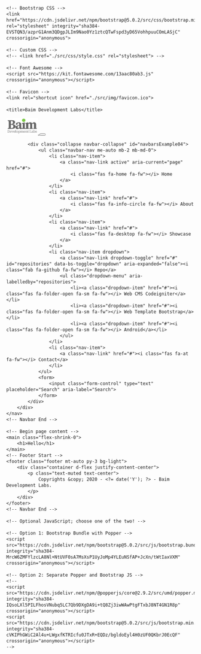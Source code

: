 <html lang="id">

<head>
    <!-- Required meta tags -->
    <meta charset="utf-8">
    <meta name="viewport" content="width=device-width, initial-scale=1">

    <!-- Bootstrap CSS -->
    <link href="https://cdn.jsdelivr.net/npm/bootstrap@5.0.2/src/css/bootstrap.min.css" rel="stylesheet" integrity="sha384-EVSTQN3/azprG1Anm3QDgpJLIm9Nao0Yz1ztcQTwFspd3yD65VohhpuuCOmLASjC" crossorigin="anonymous">

    <!-- Custom CSS -->
    <!-- <link href="./src/css/style.css" rel="stylesheet"> -->

    <!-- Font Awesome -->
    <script src="https://kit.fontawesome.com/13aac80ab3.js" crossorigin="anonymous"></script>

    <!-- Favicon -->
    <link rel="shortcut icon" href="./src/img/favicon.ico">

    <title>Baim Development Labs</title>
</head>

<body class="d-flex flex-column h-100">
    <!-- Navbar Start -->
    <nav class="navbar navbar-expand-md navbar-light bg-light fixed-top" aria-label="Navbar">
        <div class="container-fluid">
            <a class="navbar-brand" href="#">
                <img src="./src/img/logo.webp" height="45px" />
            </a>
            <button class="navbar-toggler" type="button" data-bs-toggle="collapse" data-bs-target="#navbarsExample04" aria-controls="navbarsExample04" aria-expanded="false" aria-label="Toggle navigation">
                <i class="fas fa-bars fa-fw fa-lg"></i>
            </button>

            <div class="collapse navbar-collapse" id="navbarsExample04">
                <ul class="navbar-nav me-auto mb-2 mb-md-0">
                    <li class="nav-item">
                        <a class="nav-link active" aria-current="page" href="#">
                            <i class="fas fa-home fa-fw"></i> Home
                        </a>
                    </li>
                    <li class="nav-item">
                        <a class="nav-link" href="#">
                            <i class="fas fa-info-circle fa-fw"></i> About
                        </a>
                    </li>
                    <li class="nav-item">
                        <a class="nav-link" href="#">
                            <i class="fas fa-desktop fa-fw"></i> Showcase
                        </a>
                    </li>
                    <li class="nav-item dropdown">
                        <a class="nav-link dropdown-toggle" href="#" id="repositories" data-bs-toggle="dropdown" aria-expanded="false"><i class="fab fa-github fa-fw"></i> Repo</a>
                        <ul class="dropdown-menu" aria-labelledby="repositories">
                            <li><a class="dropdown-item" href="#"><i class="fas fa-folder-open fa-sm fa-fw"></i> Web CMS Codeigniter</a></li>
                            <li><a class="dropdown-item" href="#"><i class="fas fa-folder-open fa-sm fa-fw"></i> Web Template Bootstrap</a></li>
                            <li><a class="dropdown-item" href="#"><i class="fas fa-folder-open fa-sm fa-fw"></i> Android</a></li>
                        </ul>
                    </li>
                    <li class="nav-item">
                        <a class="nav-link" href="#"><i class="fas fa-at fa-fw"></i> Contact</a>
                    </li>
                </ul>
                <form>
                    <input class="form-control" type="text" placeholder="Search" aria-label="Search">
                </form>
            </div>
        </div>
    </nav>
    <!-- Navbar End -->

    <!-- Begin page content -->
    <main class="flex-shrink-0">
        <h1>Hello</h1>
    </main>
    <!-- Footer Start -->
    <footer class="footer mt-auto py-3 bg-light">
        <div class="container d-flex justify-content-center">
            <p class="text-muted text-center">
                Copyrights &copy; 2020 - <?= date('Y'); ?> - Baim Development Labs.
            </p>
        </div>
    </footer>
    <!-- Navbar End -->

    <!-- Optional JavaScript; choose one of the two! -->

    <!-- Option 1: Bootstrap Bundle with Popper -->
    <script src="https://cdn.jsdelivr.net/npm/bootstrap@5.0.2/src/js/bootstrap.bundle.min.js" integrity="sha384-MrcW6ZMFYlzcLA8Nl+NtUVF0sA7MsXsP1UyJoMp4YLEuNSfAP+JcXn/tWtIaxVXM" crossorigin="anonymous"></script>

    <!-- Option 2: Separate Popper and Bootstrap JS -->
    <!--
    <script src="https://cdn.jsdelivr.net/npm/@popperjs/core@2.9.2/src/umd/popper.min.js" integrity="sha384-IQsoLXl5PILFhosVNubq5LC7Qb9DXgDA9i+tQ8Zj3iwWAwPtgFTxbJ8NT4GN1R8p" crossorigin="anonymous"></script>
    <script src="https://cdn.jsdelivr.net/npm/bootstrap@5.0.2/src/js/bootstrap.min.js" integrity="sha384-cVKIPhGWiC2Al4u+LWgxfKTRIcfu0JTxR+EQDz/bgldoEyl4H0zUF0QKbrJ0EcQF" crossorigin="anonymous"></script>
    -->
</body>

</html>
